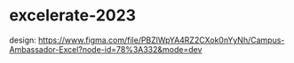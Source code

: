 # excelerate-2023
design: https://www.figma.com/file/PBZlWpYA4RZ2CXok0nYyNh/Campus-Ambassador-Excel?node-id=78%3A332&mode=dev
